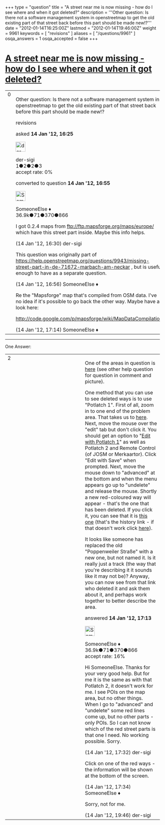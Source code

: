+++
type = "question"
title = "A street near me is now missing - how do I see where and when it got deleted?"
description = '''Other question: Is there not a software management system in openstreetmap to get the old existing part of that street back before this part should be made new!?'''
date = "2012-01-14T16:25:00Z"
lastmod = "2012-01-14T19:46:00Z"
weight = 9961
keywords = [ "revisions" ]
aliases = [ "/questions/9961" ]
osqa_answers = 1
osqa_accepted = false
+++

<div class="headNormal">

# [A street near me is now missing - how do I see where and when it got deleted?](/questions/9961/a-street-near-me-is-now-missing-how-do-i-see-where-and-when-it-got-deleted)

</div>

<div id="main-body">

<div id="askform">

<table id="question-table" style="width:100%;">
<colgroup>
<col style="width: 50%" />
<col style="width: 50%" />
</colgroup>
<tbody>
<tr>
<td style="width: 30px; vertical-align: top"><div class="vote-buttons">
<span id="post-9961-upvote" class="ajax-command post-vote up" rel="nofollow" title="I like this post (click again to cancel)"> </span>
<div id="post-9961-score" class="post-score" title="current number of votes">
0
</div>
<span id="post-9961-downvote" class="ajax-command post-vote down" rel="nofollow" title="I dont like this post (click again to cancel)"> </span> <span id="favorite-mark" class="ajax-command favorite-mark" rel="nofollow" title="mark/unmark this question as favorite (click again to cancel)"> </span>
<div id="favorite-count" class="favorite-count">
&#10;</div>
</div></td>
<td><div id="item-right">
<div class="question-body">
<p>Other question: Is there not a software management system in openstreetmap to get the old existing part of that street back before this part should be made new!?</p>
</div>
<div id="question-tags" class="tags-container tags">
<span class="post-tag tag-link-revisions" rel="tag" title="see questions tagged &#39;revisions&#39;">revisions</span>
</div>
<div id="question-controls" class="post-controls">
&#10;</div>
<div class="post-update-info-container">
<div class="post-update-info post-update-info-user">
<p>asked <strong>14 Jan '12, 16:25</strong></p>
<img src="https://secure.gravatar.com/avatar/ee4c29d9bb96fc83a0ae58f6addbe7d5?s=32&amp;d=identicon&amp;r=g" class="gravatar" width="32" height="32" alt="der-sigi&#39;s gravatar image" />
<p><span>der-sigi</span><br />
<span class="score" title="1 reputation points">1</span><span title="2 badges"><span class="badge1">●</span><span class="badgecount">2</span></span><span title="2 badges"><span class="silver">●</span><span class="badgecount">2</span></span><span title="3 badges"><span class="bronze">●</span><span class="badgecount">3</span></span><br />
<span class="accept_rate" title="Rate of the user&#39;s accepted answers">accept rate:</span> <span title="der-sigi has no accepted answers">0%</span></p>
</div>
<div class="post-update-info post-update-info-edited">
<p><span> converted to question <strong>14 Jan '12, 16:55</strong> </span></p>
<img src="https://secure.gravatar.com/avatar/0bf1aa22f7f5e045b0eb8beb79fe7907?s=32&amp;d=identicon&amp;r=g" class="gravatar" width="32" height="32" alt="SomeoneElse&#39;s gravatar image" />
<p><span>SomeoneElse ♦</span><br />
<span class="score" title="36866 reputation points"><span>36.9k</span></span><span title="71 badges"><span class="badge1">●</span><span class="badgecount">71</span></span><span title="370 badges"><span class="silver">●</span><span class="badgecount">370</span></span><span title="866 badges"><span class="bronze">●</span><span class="badgecount">866</span></span></p>
</div>
</div>
<div id="comments-container-9961" class="comments-container">
<span id="9962"></span>
<div id="comment-9962" class="comment">
<div id="post-9962-score" class="comment-score">
&#10;</div>
<div class="comment-text">
<p>I got 0.2.4 maps from <a href="ftp://ftp.mapsforge.org/maps/europe/">ftp://ftp.mapsforge.org/maps/europe/</a> which have this street part inside. Maybe this info helps.</p>
</div>
<div id="comment-9962-info" class="comment-info">
<span class="comment-age">(14 Jan '12, 16:30)</span> <span class="comment-user userinfo">der-sigi</span>
</div>
</div>
<span id="9964"></span>
<div id="comment-9964" class="comment">
<div id="post-9964-score" class="comment-score">
&#10;</div>
<div class="comment-text">
<p>This question was originally part of <a href="/questions/9943/missing-street-part-in-de-71672-marbach-am-neckar">https://help.openstreetmap.org/questions/9943/missing-street-part-in-de-71672-marbach-am-neckar</a> , but is useful enough to have as a separate question.</p>
</div>
<div id="comment-9964-info" class="comment-info">
<span class="comment-age">(14 Jan '12, 16:56)</span> <span class="comment-user userinfo">SomeoneElse ♦</span>
</div>
</div>
<span id="9967"></span>
<div id="comment-9967" class="comment">
<div id="post-9967-score" class="comment-score">
&#10;</div>
<div class="comment-text">
<p>Re the "Mapsforge" map that's compiled from OSM data. I've no idea if it's possible to go back the other way. Maybe have a look here:</p>
<p><a href="http://code.google.com/p/mapsforge/wiki/MapDataCompilation">http://code.google.com/p/mapsforge/wiki/MapDataCompilation</a></p>
</div>
<div id="comment-9967-info" class="comment-info">
<span class="comment-age">(14 Jan '12, 17:14)</span> <span class="comment-user userinfo">SomeoneElse ♦</span>
</div>
</div>
</div>
<div id="comment-tools-9961" class="comment-tools">
&#10;</div>
<div class="clear">
&#10;</div>
<div id="comment-9961-form-container" class="comment-form-container">
&#10;</div>
<div class="clear">
&#10;</div>
</div></td>
</tr>
</tbody>
</table>

------------------------------------------------------------------------

<div class="tabBar">

<span id="sort-top"></span>

<div class="headQuestions">

One Answer:

</div>

</div>

<span id="9966"></span>

<div id="answer-container-9966" class="answer">

<table style="width:100%;">
<colgroup>
<col style="width: 50%" />
<col style="width: 50%" />
</colgroup>
<tbody>
<tr>
<td style="width: 30px; vertical-align: top"><div class="vote-buttons">
<span id="post-9966-upvote" class="ajax-command post-vote up" rel="nofollow" title="I like this post (click again to cancel)"> </span>
<div id="post-9966-score" class="post-score" title="current number of votes">
2
</div>
<span id="post-9966-downvote" class="ajax-command post-vote down" rel="nofollow" title="I dont like this post (click again to cancel)"> </span>
</div></td>
<td><div class="item-right">
<div class="answer-body">
<p>One of the areas in question is <a href="https://www.openstreetmap.org/?lat=48.9301&amp;lon=9.26654&amp;zoom=16&amp;layers=M">here</a> (see other help question for question in comment and picture).</p>
<p>One method that you can use to see deleted ways is to use "Potlatch 1". First of all, zoom in to one end of the problem area. That takes us to <a href="https://www.openstreetmap.org/?lat=48.931732&amp;lon=9.26462&amp;zoom=18&amp;layers=M">here</a>. Next, move the mouse over the "edit" tab but don't click it. You should get an option to "<a href="https://www.openstreetmap.org/edit?editor=potlatch&amp;lat=48.931732&amp;lon=9.26462&amp;zoom=18">Edit with Potlatch 1</a>" as well as Potlatch 2 and Remote Control (of JOSM or Merkaartor). Click "Edit with Save" when prompted. Next, move the mouse down to "advanced" at the bottom and when the menu appears go up to "undelete" and release the mouse. Shortly a new red-coloured way will appear - that's the one that has been deleted. If you click it, you can see that it is <a href="https://www.openstreetmap.org/browse/way/10625304/history">this one</a> (that's the history link - if that doesn't work click <a href="https://www.openstreetmap.org/browse/way/10625304/">here</a>).<br />
</p>
<p>It looks like someone has replaced the old "Poppenweiler Straße" with a new one, but not named it. Is it really just a track (the way that you're describing it it sounds like it may not be)? Anyway, you can now see from that link who deleted it and ask them about it, and perhaps work together to better describe the area.</p>
</div>
<div class="answer-controls post-controls">
&#10;</div>
<div class="post-update-info-container">
<div class="post-update-info post-update-info-user">
<p>answered <strong>14 Jan '12, 17:13</strong></p>
<img src="https://secure.gravatar.com/avatar/0bf1aa22f7f5e045b0eb8beb79fe7907?s=32&amp;d=identicon&amp;r=g" class="gravatar" width="32" height="32" alt="SomeoneElse&#39;s gravatar image" />
<p><span>SomeoneElse ♦</span><br />
<span class="score" title="36866 reputation points"><span>36.9k</span></span><span title="71 badges"><span class="badge1">●</span><span class="badgecount">71</span></span><span title="370 badges"><span class="silver">●</span><span class="badgecount">370</span></span><span title="866 badges"><span class="bronze">●</span><span class="badgecount">866</span></span><br />
<span class="accept_rate" title="Rate of the user&#39;s accepted answers">accept rate:</span> <span title="SomeoneElse has 228 accepted answers">16%</span> </br></p>
</div>
</div>
<div id="comments-container-9966" class="comments-container">
<span id="9972"></span>
<div id="comment-9972" class="comment">
<div id="post-9972-score" class="comment-score">
&#10;</div>
<div class="comment-text">
<p>Hi SomeoneElse. Thanks for your very good help. But for me it is the same as with that Potlatch 2, it doesn't work for me. I see POIs on the map area, but no other things. When I go to "advanced" and "undelete" some red lines come up, but no other parts - only POIs. So I can not know which of the red street parts is that one I need. No working possible. Sorry.</p>
</div>
<div id="comment-9972-info" class="comment-info">
<span class="comment-age">(14 Jan '12, 17:32)</span> <span class="comment-user userinfo">der-sigi</span>
</div>
</div>
<span id="9973"></span>
<div id="comment-9973" class="comment">
<div id="post-9973-score" class="comment-score">
&#10;</div>
<div class="comment-text">
<p>Click on one of the red ways - the information will be shown at the bottom of the screen.</p>
</div>
<div id="comment-9973-info" class="comment-info">
<span class="comment-age">(14 Jan '12, 17:34)</span> <span class="comment-user userinfo">SomeoneElse ♦</span>
</div>
</div>
<span id="9977"></span>
<div id="comment-9977" class="comment">
<div id="post-9977-score" class="comment-score">
&#10;</div>
<div class="comment-text">
<p>Sorry, not for me.</p>
</div>
<div id="comment-9977-info" class="comment-info">
<span class="comment-age">(14 Jan '12, 19:46)</span> <span class="comment-user userinfo">der-sigi</span>
</div>
</div>
</div>
<div id="comment-tools-9966" class="comment-tools">
&#10;</div>
<div class="clear">
&#10;</div>
<div id="comment-9966-form-container" class="comment-form-container">
&#10;</div>
<div class="clear">
&#10;</div>
</div></td>
</tr>
</tbody>
</table>

</div>

<div class="paginator-container-left">

</div>

</div>

</div>

